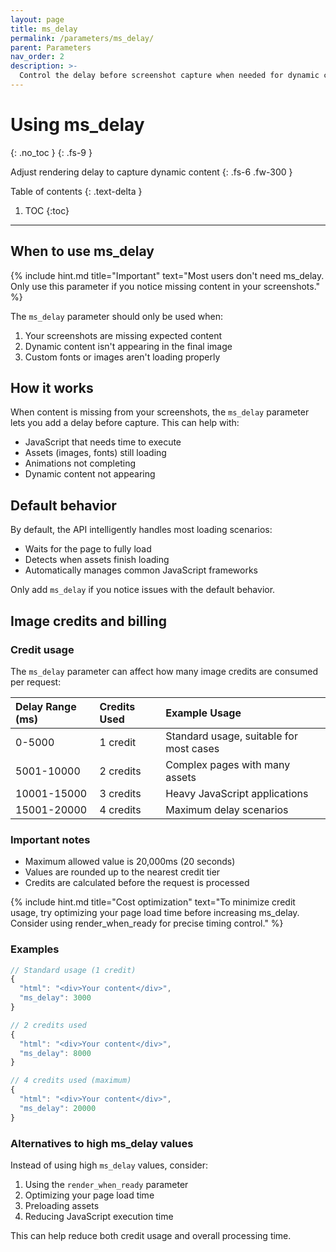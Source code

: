 ```yaml
---
layout: page
title: ms_delay
permalink: /parameters/ms_delay/
parent: Parameters
nav_order: 2
description: >-
  Control the delay before screenshot capture when needed for dynamic content
---
```


# Using ms_delay
{: .no_toc }
{: .fs-9 }

Adjust rendering delay to capture dynamic content
{: .fs-6 .fw-300 }

Table of contents
{: .text-delta }
1. TOC
{:toc}

<hr>

## When to use ms_delay

{% include hint.md title="Important" text="Most users don't need ms_delay. Only use this parameter if you notice missing content in your screenshots." %}

The `ms_delay` parameter should only be used when:
1. Your screenshots are missing expected content
2. Dynamic content isn't appearing in the final image
3. Custom fonts or images aren't loading properly

## How it works

When content is missing from your screenshots, the `ms_delay` parameter lets you add a delay before capture. This can help with:
- JavaScript that needs time to execute
- Assets (images, fonts) still loading
- Animations not completing
- Dynamic content not appearing

## Default behavior

By default, the API intelligently handles most loading scenarios:
- Waits for the page to fully load
- Detects when assets finish loading
- Automatically manages common JavaScript frameworks

Only add `ms_delay` if you notice issues with the default behavior.

## Image credits and billing

### Credit usage
The `ms_delay` parameter can affect how many image credits are consumed per request:

| Delay Range (ms) | Credits Used | Example Usage |
|:----------------|:-------------|:--------------|
| 0-5000 | 1 credit | Standard usage, suitable for most cases |
| 5001-10000 | 2 credits | Complex pages with many assets |
| 10001-15000 | 3 credits | Heavy JavaScript applications |
| 15001-20000 | 4 credits | Maximum delay scenarios |

### Important notes
- Maximum allowed value is 20,000ms (20 seconds)
- Values are rounded up to the nearest credit tier
- Credits are calculated before the request is processed

{% include hint.md title="Cost optimization" text="To minimize credit usage, try optimizing your page load time before increasing ms_delay. Consider using render_when_ready for precise timing control." %}

### Examples

```javascript
// Standard usage (1 credit)
{
  "html": "<div>Your content</div>",
  "ms_delay": 3000
}

// 2 credits used
{
  "html": "<div>Your content</div>",
  "ms_delay": 8000
}

// 4 credits used (maximum)
{
  "html": "<div>Your content</div>",
  "ms_delay": 20000
}
```

### Alternatives to high ms_delay values

Instead of using high `ms_delay` values, consider:
1. Using the `render_when_ready` parameter
2. Optimizing your page load time
3. Preloading assets
4. Reducing JavaScript execution time

This can help reduce both credit usage and overall processing time.
